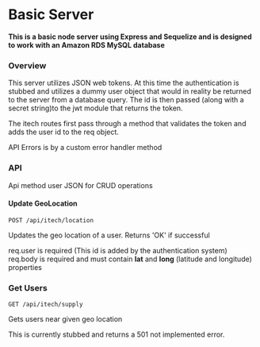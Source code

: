 # Basic Server #

__This is a basic node server using Express and Sequelize and is designed to work
with an Amazon RDS MySQL database__

### Overview
This server utilizes JSON web tokens.  At this time the authentication is stubbed
and utilizes a dummy user object that would in reality be returned to the server
from a database query.  The id is then passed (along with a secret string)to the
jwt module that returns the token.

The itech routes first pass through a method that validates the token and adds the
user id to the req object.

API Errors is by a custom error handler method

### API

Api method user JSON for CRUD operations

#### Update GeoLocation

```POST /api/itech/location```

Updates the geo location of a user.  Returns 'OK' if successful

req.user is required (This id is added by the authentication system)
req.body is required and must contain __lat__ and __long__ (latitude and
longitude) properties

### Get Users

```GET /api/itech/supply```

Gets users near given geo location

This is currently stubbed and returns a 501 not implemented error.
